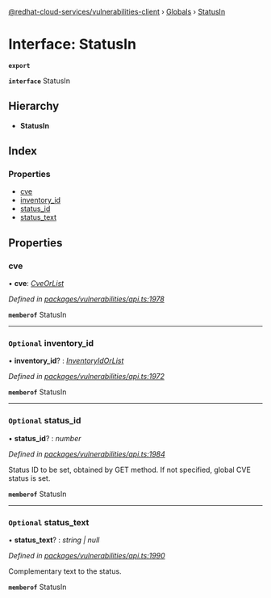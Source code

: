 [@redhat-cloud-services/vulnerabilities-client](../README.md) › [Globals](../globals.md) › [StatusIn](statusin.md)

# Interface: StatusIn

**`export`** 

**`interface`** StatusIn

## Hierarchy

* **StatusIn**

## Index

### Properties

* [cve](statusin.md#cve)
* [inventory_id](statusin.md#optional-inventory_id)
* [status_id](statusin.md#optional-status_id)
* [status_text](statusin.md#optional-status_text)

## Properties

###  cve

• **cve**: *[CveOrList](../globals.md#cveorlist)*

*Defined in [packages/vulnerabilities/api.ts:1978](https://github.com/fhlavac/javascript-clients/blob/master/packages/vulnerabilities/api.ts#L1978)*

**`memberof`** StatusIn

___

### `Optional` inventory_id

• **inventory_id**? : *[InventoryIdOrList](../globals.md#inventoryidorlist)*

*Defined in [packages/vulnerabilities/api.ts:1972](https://github.com/fhlavac/javascript-clients/blob/master/packages/vulnerabilities/api.ts#L1972)*

**`memberof`** StatusIn

___

### `Optional` status_id

• **status_id**? : *number*

*Defined in [packages/vulnerabilities/api.ts:1984](https://github.com/fhlavac/javascript-clients/blob/master/packages/vulnerabilities/api.ts#L1984)*

Status ID to be set, obtained by GET method. If not specified, global CVE status is set.

**`memberof`** StatusIn

___

### `Optional` status_text

• **status_text**? : *string | null*

*Defined in [packages/vulnerabilities/api.ts:1990](https://github.com/fhlavac/javascript-clients/blob/master/packages/vulnerabilities/api.ts#L1990)*

Complementary text to the status.

**`memberof`** StatusIn
